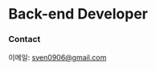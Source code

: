  
<!--
![sven0906's github stats](https://github-readme-stats.vercel.app/api?username=sven0906&show_icons=true)
[![sven0906's github stats](https://github-readme-stats.vercel.app/api/top-langs/?username=sven0906&show_icons=true&hide_border=true&title_color=004386&icon_color=004386&layout=compact)](https://github.com/sven0906)
-->


# Back-end Developer

<!--
<img src="https://img.shields.io/badge/Python-3776AB?style=flat-square&logo=Python&logoColor=white"/> <img src="https://img.shields.io/badge/Django-092E20?style=flat-square&logo=Django&logoColor=white"/> <img src="https://img.shields.io/badge/JavaScript-F7DF1E?style=flat-square&logo=JavaScript&logoColor=white"/> <img src="https://img.shields.io/badge/React-61DAFB?style=flat-square&logo=React&logoColor=white"/>
-->

### Contact  
이메일: <a href="mailto:﻿sven0906@gmail.com">sven0906@gmail.com</a>  

<!--
**sven0906/sven0906** is a ✨ _special_ ✨ repository because its `README.md` (this file) appears on your GitHub profile.

Here are some ideas to get you started:

- 🔭 I’m currently working on ...
- 🌱 I’m currently learning ...
- 👯 I’m looking to collaborate on ...
- 🤔 I’m looking for help with ...
- 💬 Ask me about ...
- 📫 How to reach me: ...
- 😄 Pronouns: ...
- ⚡ Fun fact: ...
-->
